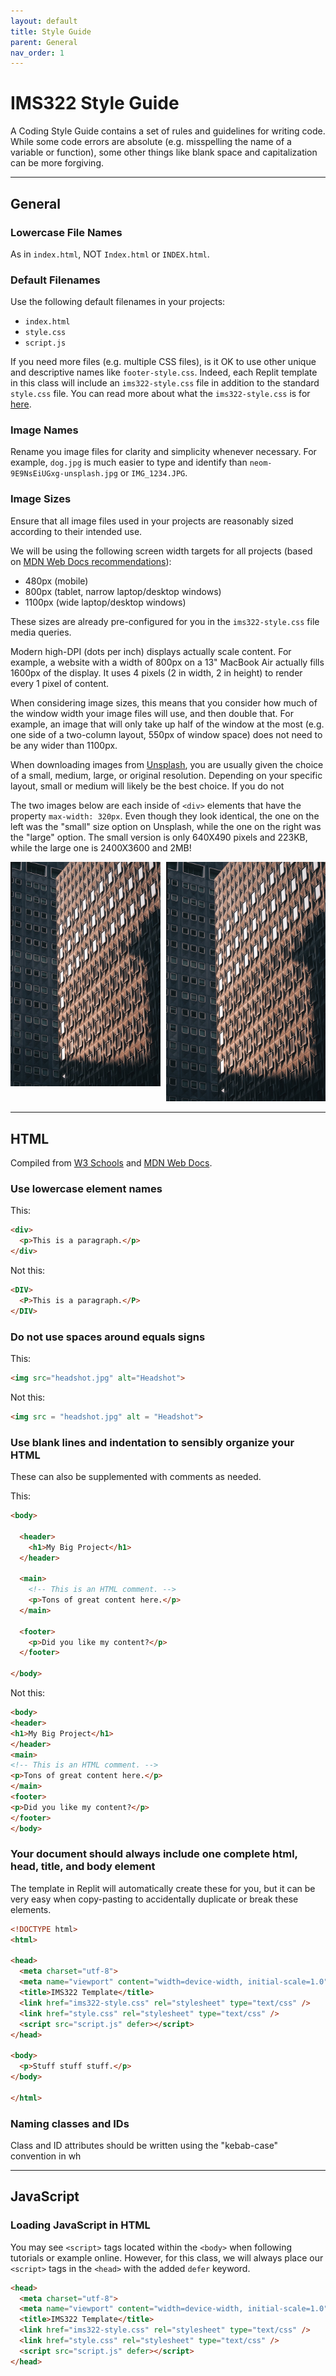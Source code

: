```yaml
---
layout: default
title: Style Guide
parent: General
nav_order: 1
---
```


# IMS322 Style Guide

A Coding Style Guide contains a set of rules and guidelines for writing code. While some code errors are absolute (e.g. misspelling the name of a variable or function), some other things like blank space and capitalization can be more forgiving.

---
## General

### Lowercase File Names
As in `index.html`, NOT `Index.html` or `INDEX.html`.

### Default Filenames
Use the following default filenames in your projects:
- `index.html`
- `style.css`
- `script.js`

If you need more files (e.g. multiple CSS files), is it OK to use other unique and descriptive names like `footer-style.css`. Indeed, each Replit template in this class will include an `ims322-style.css` file in addition to the standard `style.css` file. You can read more about what the  `ims322-style.css` is for [here](css-framework).

### Image Names
Rename you image files for clarity and simplicity whenever necessary. For example, `dog.jpg` is much easier to type and identify than `neom-9E9NsEiUGxg-unsplash.jpg` or `IMG_1234.JPG`.

### Image Sizes
Ensure that all image files used in your projects are reasonably sized according to their intended use.

We will be using the following screen width targets for all projects (based on [MDN Web Docs recommendations](https://developer.mozilla.org/en-US/docs/MDN/Writing_guidelines/Writing_style_guide/Code_style_guide/CSS#mobile-first_media_queries)):
- 480px (mobile)
- 800px (tablet, narrow laptop/desktop windows)
- 1100px (wide laptop/desktop windows)

These sizes are already pre-configured for you in the `ims322-style.css` file media queries.

Modern high-DPI (dots per inch) displays actually scale content. For example, a website with a width of 800px on a 13" MacBook Air actually fills 1600px of the display. It uses 4 pixels (2 in width, 2 in height) to render every 1 pixel of content. 

When considering image sizes, this means that you consider how much of the window width your image files will use, and then double that. For example, an image that will only take up half of the window at the most (e.g. one side of a two-column layout, 550px of window space) does not need to be any wider than 1100px.

When downloading images from [Unsplash](https://unsplash.com), you are usually given the choice of a small, medium, large, or original resolution. Depending on your specific layout, small or medium will likely be the best choice. If you do not 

The two images below are each inside of `<div>` elements that have the property `max-width: 320px`. Even though they look identical, the one on the left was the "small" size option on Unsplash, while the one on the right was the "large" option. The small version is only 640X490 pixels and 223KB, while the large one is 2400X3600 and 2MB!

<div style="display: flex; justify-content: space-evenly; gap: 1ch;">
	<div style="max-width: 320px"><img src="images/building-small.jpg" style="width: 100%"></div>
	<div style="max-width: 320px"><img src="images/building-large.jpg" style="width: 100%"></div>
</div>

---
## HTML
Compiled from [W3 Schools](https://www.w3schools.com/html/html5_syntax.asp) and [MDN Web Docs](https://developer.mozilla.org/en-US/docs/MDN/Writing_guidelines/Writing_style_guide/Code_style_guide/HTML).


### Use lowercase element names

This:
```html
<div>
  <p>This is a paragraph.</p>
</div>
```
Not this:
```html
<DIV>
  <P>This is a paragraph.</P>
</DIV>
```


### Do not use spaces around equals signs
This:
```html
<img src="headshot.jpg" alt="Headshot">
```
Not this:
```html
<img src = "headshot.jpg" alt = "Headshot">
```


### Use blank lines and indentation to sensibly organize your HTML
These can also be supplemented with comments as needed.

This:
```html
<body>

  <header>
	<h1>My Big Project</h1>
  </header>

  <main>
	<!-- This is an HTML comment. -->
	<p>Tons of great content here.</p>
  </main>

  <footer>
    <p>Did you like my content?</p>
  </footer>

</body>
```

Not this:
```html
<body>
<header>
<h1>My Big Project</h1>
</header>
<main>
<!-- This is an HTML comment. -->
<p>Tons of great content here.</p>
</main>
<footer>
<p>Did you like my content?</p>
</footer>
</body>
```


### Your document should always include one complete html, head, title, and body element
The template in Replit will automatically create these for you, but it can be very easy when copy-pasting to accidentally duplicate or break these elements.
```html
<!DOCTYPE html>
<html>

<head>
  <meta charset="utf-8">
  <meta name="viewport" content="width=device-width, initial-scale=1.0">
  <title>IMS322 Template</title>
  <link href="ims322-style.css" rel="stylesheet" type="text/css" />
  <link href="style.css" rel="stylesheet" type="text/css" />
  <script src="script.js" defer></script>
</head>

<body>
  <p>Stuff stuff stuff.</p>
</body>

</html>
```


### Naming classes and IDs
Class and ID attributes should be written using the "kebab-case" convention in wh

---
## JavaScript



### Loading JavaScript in HTML
You may see `<script>` tags located within the `<body>` when following tutorials or example online. However, for this class, we will always place our `<script>` tags in the `<head>` with the added `defer` keyword.
```html
<head>
  <meta charset="utf-8">
  <meta name="viewport" content="width=device-width, initial-scale=1.0">
  <title>IMS322 Template</title>
  <link href="ims322-style.css" rel="stylesheet" type="text/css" />
  <link href="style.css" rel="stylesheet" type="text/css" />
  <script src="script.js" defer></script>
</head>
```